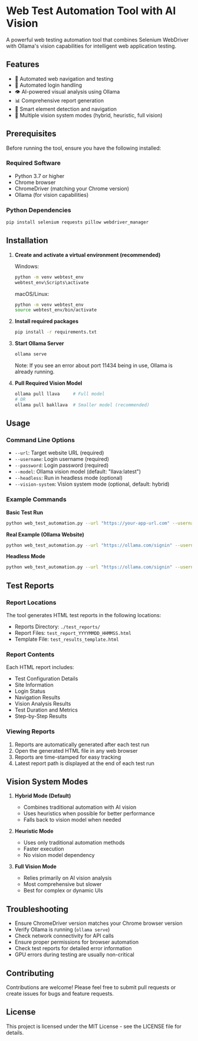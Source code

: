 # Web Test Automation Tool with AI Vision

A powerful web testing automation tool that combines Selenium WebDriver with Ollama's vision capabilities for intelligent web application testing.

## Features

- 🤖 Automated web navigation and testing
- 🔐 Automated login handling
- 👁️ AI-powered visual analysis using Ollama
- 📊 Comprehensive report generation
- 🔄 Smart element detection and navigation
- 🚀 Multiple vision system modes (hybrid, heuristic, full vision)

## Prerequisites

Before running the tool, ensure you have the following installed:

### Required Software

- Python 3.7 or higher
- Chrome browser
- ChromeDriver (matching your Chrome version)
- Ollama (for vision capabilities)

### Python Dependencies

```bash
pip install selenium requests pillow webdriver_manager
```

## Installation

1. **Create and activate a virtual environment (recommended)**

   Windows:
   ```bash
   python -m venv webtest_env
   webtest_env\Scripts\activate
   ```

   macOS/Linux:
   ```bash
   python -m venv webtest_env
   source webtest_env/bin/activate
   ```

2. **Install required packages**
   ```bash
   pip install -r requirements.txt
   ```

3. **Start Ollama Server**
   ```bash
   ollama serve
   ```
   Note: If you see an error about port 11434 being in use, Ollama is already running.

4. **Pull Required Vision Model**
   ```bash
   ollama pull llava     # Full model
   # OR
   ollama pull bakllava  # Smaller model (recommended)
   ```

## Usage

### Command Line Options

- `--url`: Target website URL (required)
- `--username`: Login username (required)
- `--password`: Login password (required)
- `--model`: Ollama vision model (default: "llava:latest")
- `--headless`: Run in headless mode (optional)
- `--vision-system`: Vision system mode (optional, default: hybrid)

### Example Commands

**Basic Test Run**
```bash
python web_test_automation.py --url "https://your-app-url.com" --username "testuser" --password "testpass"
```

**Real Example (Ollama Website)**
```bash
python web_test_automation.py --url "https://ollama.com/signin" --username "harshainspire19" --password "Micheal@123" --model "llava:latest"
```

**Headless Mode**
```bash
python web_test_automation.py --url "https://ollama.com/signin" --username "testuser" --password "testpass" --headless
```

## Test Reports

### Report Locations

The tool generates HTML test reports in the following locations:
- Reports Directory: `./test_reports/`
- Report Files: `test_report_YYYYMMDD_HHMMSS.html`
- Template File: `test_results_template.html`

### Report Contents

Each HTML report includes:
- Test Configuration Details
- Site Information
- Login Status
- Navigation Results
- Vision Analysis Results
- Test Duration and Metrics
- Step-by-Step Results

### Viewing Reports

1. Reports are automatically generated after each test run
2. Open the generated HTML file in any web browser
3. Reports are time-stamped for easy tracking
4. Latest report path is displayed at the end of each test run

## Vision System Modes

1. **Hybrid Mode (Default)**
   - Combines traditional automation with AI vision
   - Uses heuristics when possible for better performance
   - Falls back to vision model when needed

2. **Heuristic Mode**
   - Uses only traditional automation methods
   - Faster execution
   - No vision model dependency

3. **Full Vision Mode**
   - Relies primarily on AI vision analysis
   - Most comprehensive but slower
   - Best for complex or dynamic UIs

## Troubleshooting

- Ensure ChromeDriver version matches your Chrome browser version
- Verify Ollama is running (`ollama serve`)
- Check network connectivity for API calls
- Ensure proper permissions for browser automation
- Check test reports for detailed error information
- GPU errors during testing are usually non-critical

## Contributing

Contributions are welcome! Please feel free to submit pull requests or create issues for bugs and feature requests.

## License

This project is licensed under the MIT License - see the LICENSE file for details.